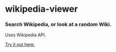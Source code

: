 # wikipedia-viewer
### Search Wikipedia, or look at a random Wiki.
Uses Wikipedia API.

[Try it out here.](https://bhuveh.github.io/wikipedia-viewer/ "Wikipedia Viewer")  

